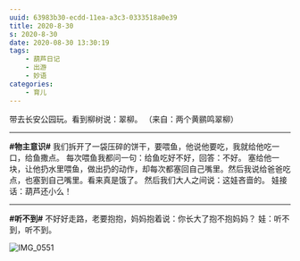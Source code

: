 ```yaml
---
uuid: 63983b30-ecdd-11ea-a3c3-0333518a0e39
title: 2020-8-30
s: 2020-8-30
date: 2020-08-30 13:30:19
tags:
	- 葫芦日记
	- 出游
	- 妙语
categories:
	- 育儿
---
```




带去长安公园玩。看到柳树说：翠柳。 （来自：两个黄鹂鸣翠柳）

---



**\#物主意识\#**
我们拆开了一袋压碎的饼干，要喂鱼，他说他要吃，我就给他吃一口，给鱼撒点。
每次喂鱼我都问一句：给鱼吃好不好，回答：不好。
塞给他一块，让他扔水里喂鱼，做出扔的动作，却每次都塞回自己嘴里。然后我说给爸爸吃点，也塞到自己嘴里。看来真是饿了。
然后我们大人之间说：这娃吝啬的。
娃接话：葫芦还小么！

<!-- more -->

---



**\#听不到\#**
不好好走路，老要抱抱，妈妈抱着说：你长大了抱不抱妈妈？
娃：听不到，听不到。



<img src="https://blog-assets.liupei.xin/assets/2020-8-30/IMG_0551.jpg-public" alt="IMG_0551"  />
